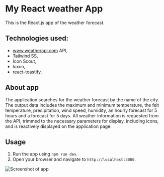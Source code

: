 # My React weather App

This is the React.js app of the weather forecast.

## Technologies used: 

- www.weatherapi.com API,
- Tailwind SS, 
- Icon Scout, 
- luxon, 
- react-toastify. 

## About app

The application searches for the weather forecast by the name of the city. The output data includes the maximum and minimum temperature, the felt temperature, precipitation, wind speed, humidity, an hourly forecast for 5 hours and a forecast for 5 days.
All weather information is requested from the API, trimmed to the necessary parameters for display, including icons, and is reactively displayed on the application page.

## Usage

1. Run the app using `npm run dev`.
2. Open your browser and navigate to `http://localhost:3000`.

![Screenshot of app](https://media.discordapp.net/attachments/243790855213809664/1233082626257063976/Screenshot_of_app.jpg?ex=662bcd2f&is=662a7baf&hm=ec5dc09f17a932fcd8049b405480f6064ab9a0bb87e6ddac1438ad40a2d6b866&=&format=webp&width=718&height=873)

